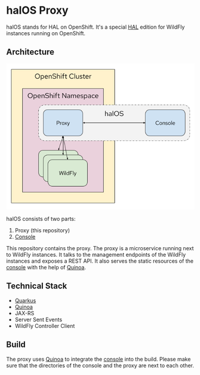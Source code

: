 # halOS Proxy

halOS stands for HAL on OpenShift. It's a special [HAL](https://hal.github.io/) edition for WildFly instances running on OpenShift.

## Architecture

![halos](halos.png)

halOS consists of two parts:

1. Proxy (this repository)
2. [Console](https://github.com/hal/halos-console)

This repository contains the proxy. The proxy is a microservice running next to WildFly instances. It talks to the management endpoints of the WildFly instances and exposes a REST API. It also serves the static resources of the [console](https://github.com/hal/halos-console) with the help of [Quinoa](https://quarkiverse.github.io/quarkiverse-docs/quarkus-quinoa/dev/index.html).  

## Technical Stack

- [Quarkus](https://quarkus.io)
- [Quinoa](https://quarkiverse.github.io/quarkiverse-docs/quarkus-quinoa/dev/index.html)
- JAX-RS
- Server Sent Events
- WildFly Controller Client

## Build

The proxy uses [Quinoa](https://quarkiverse.github.io/quarkiverse-docs/quarkus-quinoa/dev/index.html) to integrate the [console](https://github.com/hal/halos-console) into the build. Please make sure that the directories of the console and the proxy are next to each other.
